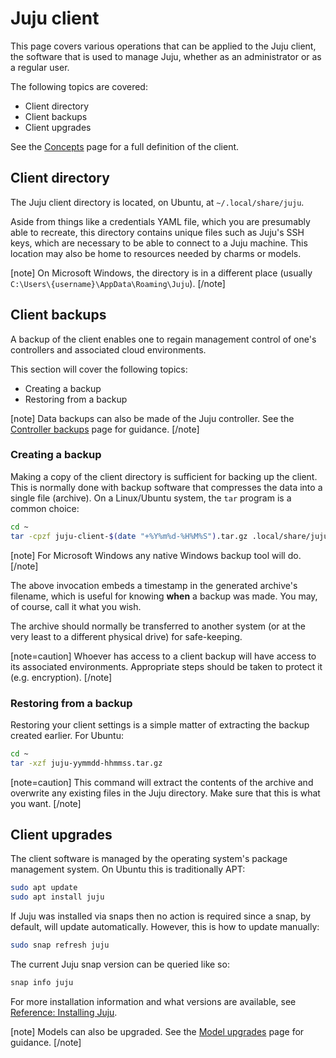 # Juju client

This page covers various operations that can be applied to the Juju client, the
software that is used to manage Juju, whether as an administrator or as a
regular user.

The following topics are covered:

 - Client directory
 - Client backups
 - Client upgrades

See the [Concepts][concepts-client] page for a full definition of the client.

## Client directory

The Juju client directory is located, on Ubuntu, at `~/.local/share/juju`.

Aside from things like a credentials YAML file, which you are presumably able
to recreate, this directory contains unique files such as Juju's SSH keys,
which are necessary to be able to connect to a Juju machine. This location may
also be home to resources needed by charms or models.

[note]
On Microsoft Windows, the directory is in a different place (usually
`C:\Users\{username}\AppData\Roaming\Juju`).
[/note]

## Client backups

A backup of the client enables one to regain management control of one's
controllers and associated cloud environments.

This section will cover the following topics:

 - Creating a backup
 - Restoring from a backup

[note]
Data backups can also be made of the Juju controller. See the
[Controller backups][controllers-backups] page for guidance.
[/note]

### Creating a backup

Making a copy of the client directory is sufficient for backing up the client.
This is normally done with backup software that compresses the data into a
single file (archive). On a Linux/Ubuntu system, the `tar` program is a common
choice:

```bash
cd ~
tar -cpzf juju-client-$(date "+%Y%m%d-%H%M%S").tar.gz .local/share/juju 
```

[note]
For Microsoft Windows any native Windows backup tool will do.
[/note]

The above invocation embeds a timestamp in the generated archive's filename,
which is useful for knowing **when** a backup was made. You may, of course,
call it what you wish. 

The archive should normally be transferred to another system (or at the very
least to a different physical drive) for safe-keeping.

[note=caution]
Whoever has access to a client backup will have access to its associated
environments. Appropriate steps should be taken to protect it (e.g.
encryption).
[/note]
 
### Restoring from a backup

Restoring your client settings is a simple matter of extracting the backup
created earlier. For Ubuntu:

```bash
cd ~
tar -xzf juju-yymmdd-hhmmss.tar.gz 
```

[note=caution]
This command will extract the contents of the archive and overwrite any
existing files in the Juju directory. Make sure that this is what you want.
[/note]

## Client upgrades

The client software is managed by the operating system's package management
system. On Ubuntu this is traditionally APT:

```bash
sudo apt update
sudo apt install juju
```

If Juju was installed via snaps then no action is required since a snap, by
default, will update automatically. However, this is how to update manually:

```bash
sudo snap refresh juju
```

The current Juju snap version can be queried like so:

```bash
snap info juju
```

For more installation information and what versions are available, see
[Reference: Installing Juju][reference-install].

[note]
Models can also be upgraded. See the [Model upgrades][models-upgrade]
page for guidance.
[/note]


<!-- LINKS -->

[concepts-client]: juju-concepts.html#client
[controllers-backups]: controllers-backup.html
[reference-install]: reference-install.html
[models-upgrade]: models-upgrade.md
